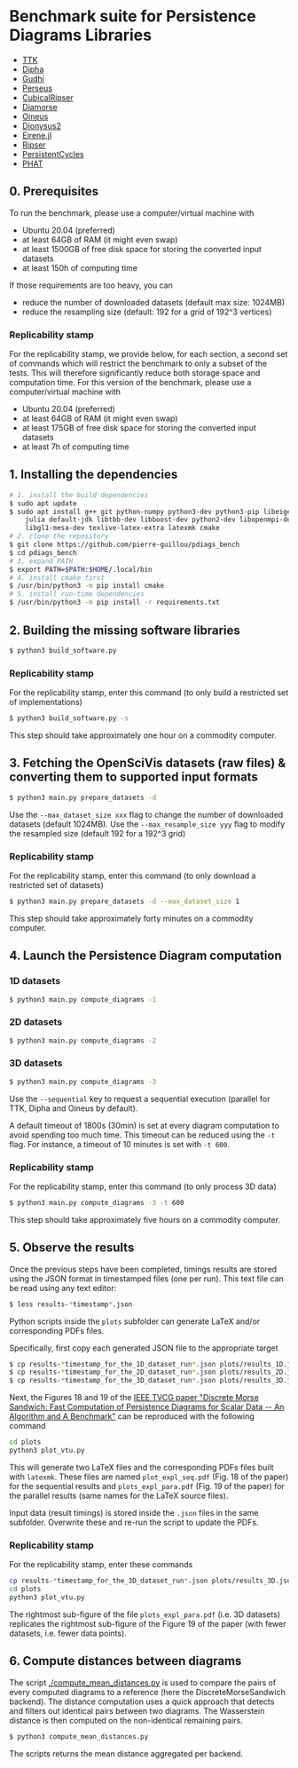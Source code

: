 Benchmark suite for Persistence Diagrams Libraries
==================================================


* [TTK](https://topology-tool-kit.github.io)
* [Dipha](https://github.com/DIPHA/dipha)
* [Gudhi](https://gudhi.inria.fr/)
* [Perseus](https://people.maths.ox.ac.uk/nanda/perseus/index.html)
* [CubicalRipser](https://github.com/CubicalRipser/CubicalRipser_3dim)
* [Diamorse](https://github.com/AppliedMathematicsANU/diamorse)
* [Oineus](https://github.com/grey-narn/oineus)
* [Dionysus2](https://mrzv.org/software/dionysus2)
* [Eirene.jl](https://github.com/Eetion/Eirene.jl)
* [Ripser](https://github.com/Ripser/ripser)
* [PersistentCycles](https://github.com/IuricichF/PersistenceCycles)
* [PHAT](https://bitbucket.org/phat-code/phat)

## 0. Prerequisites

To run the benchmark, please use a computer/virtual machine with
* Ubuntu 20.04 (preferred)
* at least 64GB of RAM (it might even swap)
* at least 1500GB of free disk space for storing the converted input datasets
* at least 150h of computing time

If those requirements are too heavy, you can
* reduce the number of downloaded datasets (default max size: 1024MB)
* reduce the resampling size (default: 192 for a grid of 192^3 vertices)

### Replicability stamp
For the replicability stamp, we provide below, for each section, a second set of commands which will restrict the benchmark to only a subset of the tests. This will therefore significantly reduce both storage space and computation time. For this version of the benchmark, please use a computer/virtual machine with
* Ubuntu 20.04 (preferred)
* at least 64GB of RAM (it might even swap)
* at least 175GB of free disk space for storing the converted input datasets
* at least 7h of computing time

## 1. Installing the dependencies

```sh
# 1. install the build dependencies
$ sudo apt update
$ sudo apt install g++ git python-numpy python3-dev python3-pip libeigen3-dev \
    julia default-jdk libtbb-dev libboost-dev python2-dev libopenmpi-dev \
    libgl1-mesa-dev texlive-latex-extra latexmk cmake
# 2. clone the repository
$ git clone https://github.com/pierre-guillou/pdiags_bench
$ cd pdiags_bench
# 3. expand PATH
$ export PATH=$PATH:$HOME/.local/bin
# 4. install cmake first
$ /usr/bin/python3 -m pip install cmake
# 5. install run-time dependencies
$ /usr/bin/python3 -m pip install -r requirements.txt
```

## 2. Building the missing software libraries

```sh
$ python3 build_software.py
```

### Replicability stamp
For the replicability stamp, enter this command (to only build a restricted set of implementations)

```sh
$ python3 build_software.py -s
```
This step should take approximately one hour on a commodity computer.


## 3. Fetching the OpenSciVis datasets (raw files) & converting them to supported input formats

```sh
$ python3 main.py prepare_datasets -d
```

Use the `--max_dataset_size xxx` flag to change the number of downloaded
datasets (default 1024MB). Use the `--max_resample_size yyy` flag to
modify the resampled size (default 192 for a 192^3 grid)

### Replicability stamp
For the replicability stamp, enter this command (to only download a restricted set of datasets)

```sh
$ python3 main.py prepare_datasets -d --max_dataset_size 1
```
This step should take approximately forty minutes on a commodity computer.

## 4. Launch the Persistence Diagram computation

### 1D datasets
```sh
$ python3 main.py compute_diagrams -1
```

### 2D datasets
```sh
$ python3 main.py compute_diagrams -2
```

### 3D datasets
```sh
$ python3 main.py compute_diagrams -3
```

Use the `--sequential` key to request a sequential execution (parallel
for TTK, Dipha and Oineus by default).

A default timeout of 1800s (30min) is set at every diagram computation
to avoid spending too much time. This timeout can be reduced using the
`-t` flag. For instance, a timeout of 10 minutes is set with `-t 600`.

### Replicability stamp
For the replicability stamp, enter this command (to only process 3D data)
```sh
$ python3 main.py compute_diagrams -3 -t 600
```
This step should take approximately five hours on a commodity computer.

## 5. Observe the results

Once the previous steps have been completed, timings results are stored
using the JSON format in timestamped files (one per run). This text file can be
read using any text editor:

```sh
$ less results-*timestamp*.json
```

Python scripts inside the `plots` subfolder can generate LaTeX and/or
corresponding PDFs files.

Specifically, first copy each generated JSON file to the appropriate target
```sh
$ cp results-*timestamp_for_the_1D_dataset_run*.json plots/results_1D.json
$ cp results-*timestamp_for_the_2D_dataset_run*.json plots/results_2D.json
$ cp results-*timestamp_for_the_3D_dataset_run*.json plots/results_3D.json
```

Next, the Figures 18 and 19 of the [IEEE TVCG paper "Discrete Morse
Sandwich: Fast Computation of Persistence Diagrams for Scalar Data --
An Algorithm and A Benchmark"](https://arxiv.org/abs/2206.13932) can be reproduced with the following command

```sh
cd plots
python3 plot_vtu.py
```

This will generate two LaTeX files and the corresponding PDFs files
built with `latexmk`. These files are named `plot_expl_seq.pdf` (Fig. 18 of the
paper) for
the sequential results and `plots_expl_para.pdf` (Fig. 19 of the paper) for the parallel
results (same names for the LaTeX source files).

Input data (result timings) is stored inside the `.json` files in the
same subfolder. Overwrite these and re-run the script to update the
PDFs.

### Replicability stamp
For the replicability stamp, enter these commands

```sh
cp results-*timestamp_for_the_3D_dataset_run*.json plots/results_3D.json
cd plots
python3 plot_vtu.py
```
The rightmost sub-figure of the file `plots_expl_para.pdf` (i.e. 3D datasets) replicates the rightmost sub-figure of the Figure 19 of the paper (with fewer datasets, i.e. fewer data points).

## 6. Compute distances between diagrams

The script [./compute_mean_distances.py](compute_mean_distances.py) is
used to compare the pairs of every computed diagrams to a reference
(here the DiscreteMorseSandwich backend). The distance computation uses
a quick approach that detects and filters out identical pairs between
two diagrams. The Wasserstein distance is then computed on the
non-identical remaining pairs.

```sh
$ python3 compute_mean_distances.py
```

The scripts returns the mean distance aggregated per backend.

